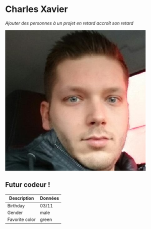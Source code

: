 # Charles Xavier

*Ajouter des personnes à un projet en retard accroît son retard*

![Charles Xavier](img/moi.jpeg)

## Futur codeur !

| Description | Données |
| ----------- | ----------- |
| Birthday | 03/11 |
| Gender | male | 
| Favorite color | green | 
